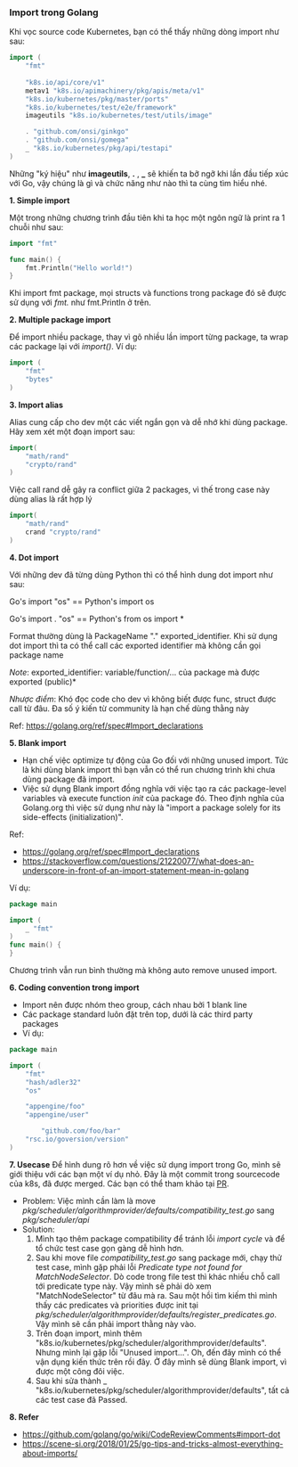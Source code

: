 ### Import trong Golang
Khi vọc source code Kubernetes, bạn có thể thấy những dòng import như sau:
```go
import (
	"fmt"
	
	"k8s.io/api/core/v1"
	metav1 "k8s.io/apimachinery/pkg/apis/meta/v1"
	"k8s.io/kubernetes/pkg/master/ports"
	"k8s.io/kubernetes/test/e2e/framework"
	imageutils "k8s.io/kubernetes/test/utils/image"

	. "github.com/onsi/ginkgo"
	. "github.com/onsi/gomega"
	_ "k8s.io/kubernetes/pkg/api/testapi"
)
```
Những "ký hiệu" như **imageutils**, **.** , **_** sẽ khiến ta bỡ ngỡ khi lần đầu tiếp xúc với Go, vậy chúng là gì và chức năng như nào thì ta cùng tìm hiểu nhé.

**1. Simple import**

Một trong những chương trình đầu tiên khi ta học một ngôn ngữ là print ra 1 chuỗi như sau:
```go
import "fmt"

func main() {
    fmt.Println("Hello world!")
}
```
Khi import fmt package, mọi structs và functions trong package đó sẽ được sử dụng với *fmt.* như fmt.Println ở trên.

**2. Multiple package import**

Để import nhiều package, thay vì gõ nhiều lần import từng package, ta wrap các package lại với *import()*. 
Ví dụ:
```go
import (
    "fmt"
    "bytes"
)
```

**3. Import alias**

Alias cung cấp cho dev một các viết ngắn gọn và dễ nhớ khi dùng package.
Hãy xem xét một đoạn import sau:
```go
import(
    "math/rand"
    "crypto/rand"
)
```
Việc call rand dễ gây ra conflict giữa 2 packages, vì thế trong case này dùng alias là rất hợp lý
```go
import(
    "math/rand"
    crand "crypto/rand"
)
```
**4. Dot import**

Với những dev đã từng dùng Python thì có thể hình dung dot import như sau:

Go's import "os" == Python's import os

Go's import . "os" == Python's from os import *

Format thường dùng là PackageName "." exported_identifier. 
Khi sử dụng dot import thì ta có thể call các exported identifier mà không cần gọi package name

*Note*: exported_identifier: variable/function/... của package mà được exported (public)*

*Nhược điểm*: Khó đọc code cho dev vì không biết được func, struct được call từ đâu. Đa số ý kiến từ community là hạn chế dùng thằng này

Ref: https://golang.org/ref/spec#Import_declarations

**5. Blank import**
- Hạn chế việc optimize tự động của Go đối với những unused import. Tức là khi dùng blank import thì bạn vẫn có thể run chương trình khi chưa dùng package đã import.
- Việc sử dụng Blank import đồng nghĩa với việc tạo ra các package-level variables và execute function *init* của package đó. Theo định nghĩa của Golang.org thì việc sử dụng như này là "import a package solely for its side-effects (initialization)". 

Ref: 
- https://golang.org/ref/spec#Import_declarations
- https://stackoverflow.com/questions/21220077/what-does-an-underscore-in-front-of-an-import-statement-mean-in-golang

Ví dụ:
```go
package main

import (
	_ "fmt"
)
func main() {
}

```
Chương trình vẫn run bình thường mà không auto remove unused import.

**6. Coding convention trong import**

- Import nên được nhóm theo group, cách nhau bởi 1 blank line
- Các package standard luôn đặt trên top, dưới là các third party packages
- Ví dụ:
```go
package main

import (
	"fmt"
	"hash/adler32"
	"os"

	"appengine/foo"
	"appengine/user"

        "github.com/foo/bar"
	"rsc.io/goversion/version"
)
```
**7. Usecase** 
Để hình dung rõ hơn về việc sử dụng import trong Go, mình sẽ giới thiệu với các bạn một ví dụ nhỏ.
Đây là một commit trong sourcecode của k8s, đã được merged. Các bạn có thể tham khảo tại [PR](https://github.com/kubernetes/kubernetes/pull/72014).
- Problem: Việc mình cần làm là move *pkg/scheduler/algorithmprovider/defaults/compatibility_test.go* sang *pkg/scheduler/api*
- Solution: 
	1. Mình tạo thêm package compatibility để tránh lỗi *import cycle* và để tổ chức test case gọn gàng dễ hình hơn.
	2. Sau khi move file *compatibility_test.go* sang package mới, chạy thử test case, mình gặp phải lỗi *Predicate type not found for MatchNodeSelector*. Dò code trong file test thì khác nhiều chỗ call tới predicate type này. Vậy mình sẽ phải dò xem "MatchNodeSelector" từ đâu mà ra. Sau một hồi tìm kiếm thì mình thấy các predicates và priorities được init tại *pkg/scheduler/algorithmprovider/defaults/register_predicates.go*. Vậy mình sẽ cần phải import thằng này vào.
	3. Trên đoạn import, mình thêm "k8s.io/kubernetes/pkg/scheduler/algorithmprovider/defaults". Nhưng mình lại gặp lỗi "Unused import...". Oh, đến đây mình có thể vận dụng kiến thức trên rồi đây. Ở đây mình sẽ dùng Blank import, vì được một công đôi việc. 
	4. Sau khi sửa thành _ "k8s.io/kubernetes/pkg/scheduler/algorithmprovider/defaults", tất cả các test case đã Passed.

**8. Refer**
- https://github.com/golang/go/wiki/CodeReviewComments#import-dot
- https://scene-si.org/2018/01/25/go-tips-and-tricks-almost-everything-about-imports/
